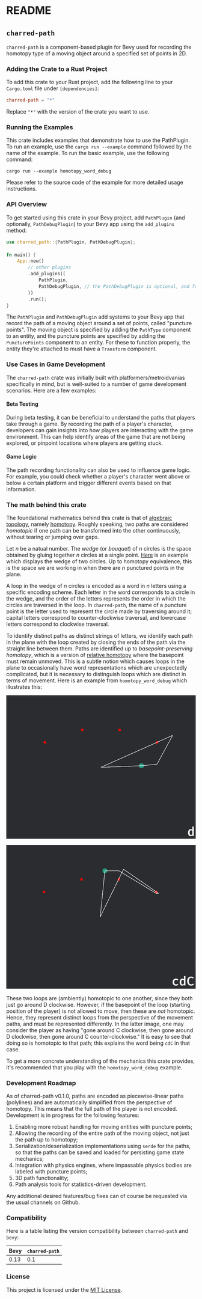 # README

## `charred-path`

`charred-path` is a component-based plugin for Bevy used for recording the homotopy type of a moving object around a specified set of points in 2D.

### Adding the Crate to a Rust Project

To add this crate to your Rust project, add the following line to your `Cargo.toml` file under `[dependencies]`:

```toml
charred-path = "*"
```

Replace `"*"` with the version of the crate you want to use.

### Running the Examples

This crate includes examples that demonstrate how to use the PathPlugin. To run an example, use the `cargo run --example` command followed by the name of the example. To run the basic example, use the following command:

```terminal
cargo run --example homotopy_word_debug
```

Please refer to the source code of the example for more detailed usage instructions.

### API Overview

To get started using this crate in your Bevy project, add `PathPlugin` (and optionally, `PathDebugPlugin`) to your Bevy app using the `add_plugins` method:

```rust
use charred_path::{PathPlugin, PathDebugPlugin};

fn main() {
    App::new()
        // other plugins
        .add_plugins((
            PathPlugin,
            PathDebugPlugin, // the PathDebugPlugin is optional, and for debugging purposes only.
        ))
        .run();
}
```

The `PathPlugin` and `PathDebugPlugin` add systems to your Bevy app that record the path of a moving object around a set of points, called "puncture points". The moving object is specified by adding the `PathType` component to an entity, and the puncture points are specified by adding the `PuncturePoints` component to an entity. For these to function properly, the entity they're attached to must have a `Transform` component.

### Use Cases in Game Development

The `charred-path` crate was initially built with platformers/metroidvanias specifically in mind, but is well-suited to a number of game development scenarios. Here are a few examples:

#### Beta Testing

During beta testing, it can be beneficial to understand the paths that players take through a game. By recording the path of a player's character, developers can gain insights into how players are interacting with the game environment. This can help identify areas of the game that are not being explored, or pinpoint locations where players are getting stuck.

#### Game Logic

The path recording functionality can also be used to influence game logic. For example, you could check whether a player's character went above or below a certain platform and trigger different events based on that information.

### The math behind this crate

The foundational mathematics behind this crate is that of [algebraic topology](https://en.wikipedia.org/wiki/Algebraic_topology), namely [homotopy](https://en.wikipedia.org/wiki/Homotopy). Roughly speaking, two paths are considered _homotopic_ if one path can be transformed into the other continuously, without tearing or jumping over gaps.

Let $n$ be a natual number. The _wedge_ (or _bouquet_) of $n$ circles is the space obtained by gluing together $n$ circles at a single point. [Here](https://en.wikipedia.org/wiki/Wedge_sum#/media/File:Wedge_of_Two_Circles.png) is an example which displays the wedge of two circles. Up to homotopy equivalence, this is the space we are working in when there are $n$ punctured points in the plane.

A loop in the wedge of $n$ circles is encoded as a word in $n$ letters using a specific encoding scheme. Each letter in the word corresponds to a circle in the wedge, and the order of the letters represents the order in which the circles are traversed in the loop. In `charred-path`, the name of a puncture point is the letter used to represent the circle made by traversing around it; capital letters correspond to counter-clockwise traversal, and lowercase letters correspond to clockwise traversal.

To identify distinct paths as distinct strings of letters, we identify each path in the plane with the loop created by closing the ends of the path via the straight line between them. Paths are identified up to _basepoint-preserving homotopy_, which is a version of [relative homotopy](https://en.wikipedia.org/wiki/Homotopy#Relative_homotopy) where the basepoint must remain unmoved. This is a subtle notion which causes loops in the plane to occasionally have word representations which are unexpectedly complicated, but it is necessary to distinguish loops which are distinct in terms of movement. Here is an example from `homotopy_word_debug` which illustrates this:

![Path in the plane simply going around point D clockwise](images/loop_around_d_below_c.png)

![Path in the plane going above point C, around point D clockwise, then back above point C](images/loop_around_d_above_c.png)

These two loops are (ambiently) homotopic to one another, since they both just go around D clockwise. However, if the basepoint of the loop (starting position of the player) is not allowed to move, then these are _not_ homotopic. Hence, they represent distinct loops from the perspective of the movement paths, and must be represented differently. In the latter image, one may consider the player as having "gone around C clockwise, then gone around D clockwise, then gone around C counter-clockwise." It is easy to see that doing so is homotopic to that path; this explains the word being `cdC` in that case.

To get a more concrete understanding of the mechanics this crate provides, it's recommended that you play with the `homotopy_word_debug` example.

### Development Roadmap

As of charred-path v0.1.0, paths are encoded as piecewise-linear paths (polylines) and are automatically simplified from the perspective of homotopy. This means that the full path of the player is not encoded. Development is in progress for the following features:

1. Enabling more robust handling for moving entities with puncture points;
2. Allowing the recording of the entire path of the moving object, not just the path up to homotopy;
3. Serialization/deserialization implementations using `serde` for the paths, so that the paths can be saved and loaded for persisting game state mechanics;
4. Integration with physics engines, where impassable physics bodies are labeled with puncture points;
5. 3D path functionality;
6. Path analysis tools for statistics-driven development.

Any additional desired features/bug fixes can of course be requested via the usual channels on Github.

### Compatibility

Here is a table listing the version compatibility between `charred-path` and `bevy`:

| Bevy | `charred-path` |
| ---- | -------------- |
| 0.13 | 0.1            |

### License

This project is licensed under the [MIT License](LICENSE-MIT).
